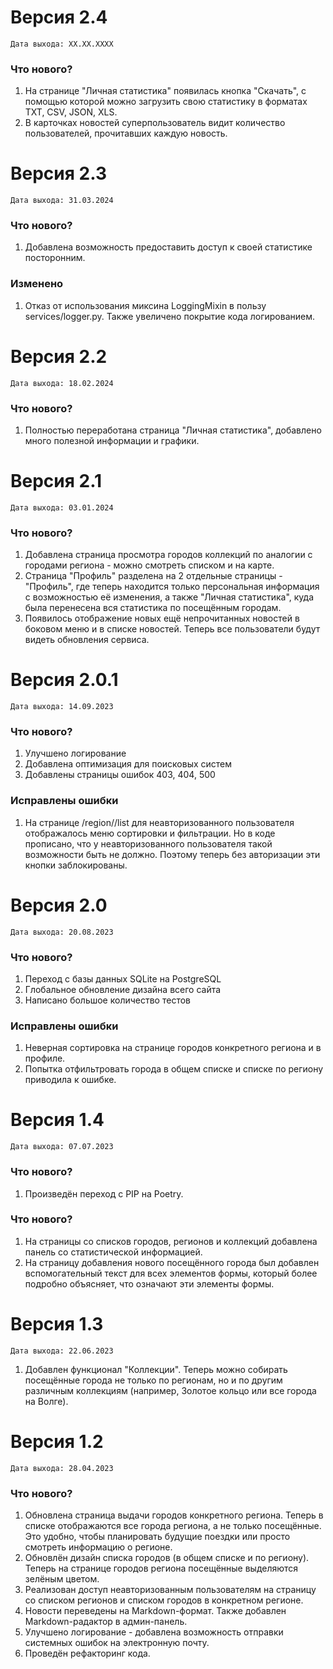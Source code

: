# Версия 2.4
`Дата выхода: ХХ.ХХ.ХХХХ`
### Что нового?
1. На странице "Личная статистика" появилась кнопка "Скачать", с помощью которой можно загрузить свою статистику в форматах TXT, CSV, JSON, XLS.
2. В карточках новостей суперпользователь видит количество пользователей, прочитавших каждую новость.

# Версия 2.3
`Дата выхода: 31.03.2024`
### Что нового?
1. Добавлена возможность предоставить доступ к своей статистике посторонним.
### Изменено
1. Отказ от использования миксина LoggingMixin в пользу services/logger.py. Также увеличено покрытие кода логированием.

# Версия 2.2
`Дата выхода: 18.02.2024`
### Что нового?
1. Полностью переработана страница "Личная статистика", добавлено много полезной информации и графики.

# Версия 2.1
`Дата выхода: 03.01.2024`
### Что нового?
1. Добавлена страница просмотра городов коллекций по аналогии с городами региона - можно смотреть списком и на карте.
2. Страница "Профиль" разделена на 2 отдельные страницы - "Профиль", где теперь находится только персональная информация
с возможностью её изменения, а также "Личная статистика", куда была перенесена вся статистика по посещённым городам.
3. Появилось отображение новых ещё непрочитанных новостей в боковом меню и в списке новостей. Теперь все пользователи будут видеть обновления сервиса.

# Версия 2.0.1
`Дата выхода: 14.09.2023`
### Что нового?
1. Улучшено логирование
2. Добавлена оптимизация для поисковых систем
3. Добавлены страницы ошибок 403, 404, 500

### Исправлены ошибки
1. На странице /region/<pk>/list для неавторизованного пользователя отображалось меню сортировки и фильтрации.
Но в коде прописано, что у неавторизованного пользователя такой возможности быть не должно.
Поэтому теперь без авторизации эти кнопки заблокированы.

# Версия 2.0
`Дата выхода: 20.08.2023`
### Что нового?
1. Переход с базы данных SQLite на PostgreSQL
2. Глобальное обновление дизайна всего сайта
3. Написано большое количество тестов

### Исправлены ошибки
1. Неверная сортировка на странице городов конкретного региона и в профиле.
2. Попытка отфильтровать города в общем списке и списке по региону приводила к ошибке.

# Версия 1.4
`Дата выхода: 07.07.2023`  
### Что нового?
1. Произведён переход с PIP на Poetry.

### Что нового?
1. На страницы со списков городов, регионов и коллекций добавлена панель со статистической информацией.
2. На страницу добавления нового посещённого города был добавлен вспомогательный текст для всех элементов формы, который более подробно объясняет, что означают эти элементы формы.

# Версия 1.3
`Дата выхода: 22.06.2023`
1. Добавлен функционал "Коллекции". Теперь можно собирать посещённые города не только по регионам, но и по другим различным коллекциям (например, Золотое кольцо или все города на Волге). 

# Версия 1.2 
`Дата выхода: 28.04.2023`  

### Что нового?
1. Обновлена страница выдачи городов конкретного региона. Теперь в списке отображаются все города региона, а не только посещённые. Это удобно, чтобы планировать будущие поездки или просто смотреть информацию о регионе.
2. Обновлён дизайн списка городов (в общем списке и по региону). Теперь на странице городов региона посещённые выделяются зелёным цветом.
3. Реализован доступ неавторизованным пользователям на страницу со списком регионов и списком городов в конкретном регионе.
4. Новости переведены на Markdown-формат. Также добавлен Markdown-радактор в админ-панель.
5. Улучшено логирование - добавлена возможность отправки системных ошибок на электронную почту.
6. Проведён рефакторинг кода.
